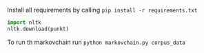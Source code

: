 
Install all requirements by calling `pip install -r requirements.txt`

```python
import nltk
nltk.download(punkt)
```

To run th markovchain run `python markovchain.py corpus_data`
